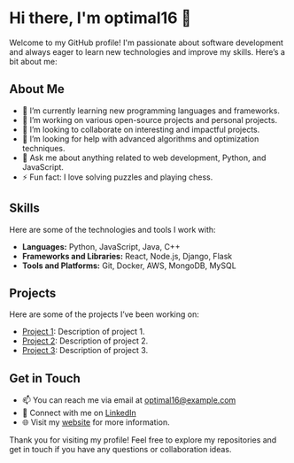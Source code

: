 # Hi there, I'm optimal16 👋

Welcome to my GitHub profile! I'm passionate about software development and always eager to learn new technologies and improve my skills. Here’s a bit about me:

## About Me

- 🌱 I’m currently learning new programming languages and frameworks.
- 🔭 I’m working on various open-source projects and personal projects.
- 👯 I’m looking to collaborate on interesting and impactful projects.
- 🤔 I’m looking for help with advanced algorithms and optimization techniques.
- 💬 Ask me about anything related to web development, Python, and JavaScript.
- ⚡ Fun fact: I love solving puzzles and playing chess.

## Skills

Here are some of the technologies and tools I work with:

- **Languages:** Python, JavaScript, Java, C++
- **Frameworks and Libraries:** React, Node.js, Django, Flask
- **Tools and Platforms:** Git, Docker, AWS, MongoDB, MySQL

## Projects

Here are some of the projects I’ve been working on:

- [Project 1](https://github.com/optimal16/project1): Description of project 1.
- [Project 2](https://github.com/optimal16/project2): Description of project 2.
- [Project 3](https://github.com/optimal16/project3): Description of project 3.

## Get in Touch

- 📫 You can reach me via email at optimal16@example.com
- 💼 Connect with me on [LinkedIn](https://www.linkedin.com/in/optimal16)
- 🌐 Visit my [website](https://optimal16.github.io) for more information.

Thank you for visiting my profile! Feel free to explore my repositories and get in touch if you have any questions or collaboration ideas.
